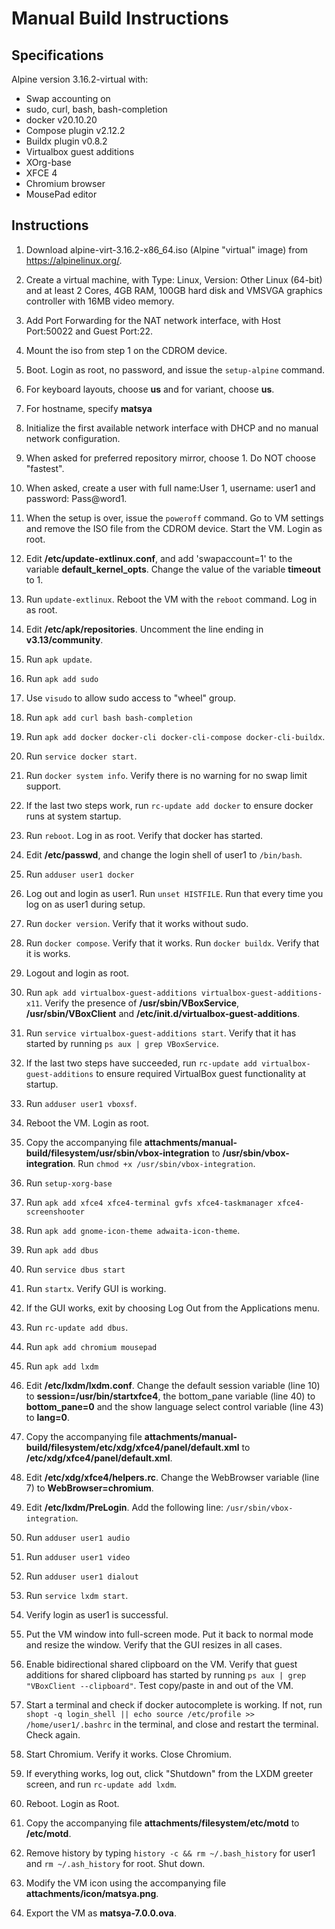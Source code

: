 # Manual Build Instructions

## Specifications
Alpine version 3.16.2-virtual with:
  - Swap accounting on
  - sudo, curl, bash, bash-completion
  - docker v20.10.20
  - Compose plugin v2.12.2
  - Buildx plugin v0.8.2
  - Virtualbox guest additions
  - XOrg-base
  - XFCE 4
  - Chromium browser
  - MousePad editor

## Instructions
1. Download alpine-virt-3.16.2-x86_64.iso (Alpine "virtual" image) from https://alpinelinux.org/. 
2. Create a virtual machine, with Type: Linux, Version: Other Linux (64-bit) and at least 2 Cores, 4GB RAM, 100GB hard disk and VMSVGA graphics controller with 16MB video memory. 
3. Add Port Forwarding for the NAT network interface, with Host Port:50022 and Guest Port:22. 
4. Mount the iso from step 1 on the CDROM device. 
5. Boot. Login as root, no password, and issue the `setup-alpine` command.
6. For keyboard layouts, choose **us** and for variant, choose **us**.
7. For hostname, specify **matsya**
8. Initialize the first available network interface with DHCP and no manual network configuration.
9. When asked for preferred repository mirror, choose 1. Do NOT choose "fastest".
10. When asked, create a user with full name:User 1, username: user1 and password: Pass@word1.
11. When the setup is over, issue the `poweroff` command. Go to VM settings and remove the ISO file from the CDROM device. Start the VM. Login as root.
12. Edit **/etc/update-extlinux.conf**, and add 'swapaccount=1' to the variable **default_kernel_opts**. Change the value of the variable **timeout** to 1.
13. Run `update-extlinux`. Reboot the VM with the `reboot` command. Log in as root.
14. Edit **/etc/apk/repositories**. Uncomment the line ending in **v3.13/community**.
15. Run `apk update`.
16. Run `apk add sudo`
17. Use `visudo` to allow sudo access to "wheel" group.
18. Run `apk add curl bash bash-completion`
19. Run `apk add docker docker-cli docker-cli-compose docker-cli-buildx`.
20. Run `service docker start`. 
21. Run `docker system info`. Verify there is no warning for no swap limit support. 
22. If the last two steps work, run `rc-update add docker` to ensure docker runs at system startup.
22. Run `reboot`. Log in as root. Verify that docker has started.
23. Edit **/etc/passwd**, and change the login shell of user1 to `/bin/bash`.
24. Run `adduser user1 docker`
25. Log out and login as user1. Run `unset HISTFILE`. Run that every time you log on as user1 during setup. 
26. Run `docker version`. Verify that it works without sudo.
27. Run `docker compose`. Verify that it works. Run `docker buildx`. Verify that it is works.
28. Logout and login as root.

29. Run `apk add virtualbox-guest-additions virtualbox-guest-additions-x11`. Verify the presence of **/usr/sbin/VBoxService**, **/usr/sbin/VBoxClient** and **/etc/init.d/virtualbox-guest-additions**.
30. Run `service virtualbox-guest-additions start`. Verify that it has started by running `ps aux | grep VBoxService`.
31. If the last two steps have succeeded, run `rc-update add virtualbox-guest-additions` to ensure required VirtualBox guest functionality at startup.
32. Run `adduser user1 vboxsf`.
33. Reboot the VM. Login as root.
34. Copy the accompanying file **attachments/manual-build/filesystem/usr/sbin/vbox-integration** to **/usr/sbin/vbox-integration**. Run `chmod +x /usr/sbin/vbox-integration`.

35. Run `setup-xorg-base`
36. Run `apk add xfce4 xfce4-terminal gvfs xfce4-taskmanager xfce4-screenshooter`
37. Run `apk add gnome-icon-theme adwaita-icon-theme`.
38. Run `apk add dbus`
39. Run `service dbus start`
40. Run `startx`. Verify GUI is working.
41. If the GUI works, exit by choosing Log Out from the Applications menu.
42. Run `rc-update add dbus`.
43. Run `apk add chromium mousepad`
44. Run `apk add lxdm`
45. Edit **/etc/lxdm/lxdm.conf**. Change the default session variable (line 10) to **session=/usr/bin/startxfce4**, the bottom_pane variable (line 40) to **bottom_pane=0** and the show language select control variable (line 43) to **lang=0**.
46. Copy the accompanying file **attachments/manual-build/filesystem/etc/xdg/xfce4/panel/default.xml** to **/etc/xdg/xfce4/panel/default.xml**.
47. Edit **/etc/xdg/xfce4/helpers.rc**. Change the WebBrowser variable (line 7) to **WebBrowser=chromium**.

48. Edit **/etc/lxdm/PreLogin**. Add the following line: `/usr/sbin/vbox-integration`.

49. Run `adduser user1 audio`
50. Run `adduser user1 video`
51. Run `adduser user1 dialout`
52. Run `service lxdm start`. 
53. Verify login as user1 is successful. 
54. Put the VM window into full-screen mode. Put it back to normal mode and resize the window. Verify that the GUI resizes in all cases.
55. Enable bidirectional shared clipboard on the VM. Verify that guest additions for shared clipboard has started by running `ps aux | grep "VBoxClient --clipboard"`. Test copy/paste in and out of the VM.
56. Start a terminal and check if docker autocomplete is working. If not, run `shopt -q login_shell || echo source /etc/profile >> /home/user1/.bashrc` in the terminal, and close and restart the terminal. Check again.
57. Start Chromium. Verify it works. Close Chromium. 
58. If everything works, log out, click "Shutdown" from the LXDM greeter screen, and run `rc-update add lxdm`.
59. Reboot. Login as Root.
60. Copy the accompanying file **attachments/filesystem/etc/motd** to **/etc/motd**.
61. Remove history by typing `history -c && rm ~/.bash_history` for user1 and `rm ~/.ash_history` for root. Shut down.

62. Modify the VM icon using the accompanying file **attachments/icon/matsya.png**.
63. Export the VM as **matsya-7.0.0.ova**.
